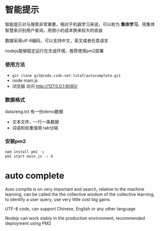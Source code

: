 # 智能提示
智能提示对与搜索非常重要，相对于机器学习来说，可以称为 **集体学习**，用集体智慧来识别用户查询，用很小的成本换来较大的收益

数据采用utf-8编码，可以支持中文，英文或者任意语言

nodejs能够稳定运行在生成环境，推荐使用pm2部署


### 使用方法
- `git clone git@code.csdn.net:lutaf/autocomplete.git`
-  node main.js
-  浏览器 访问  http://127.0.0.1:8080/

### 数据格式
data/eng.txt 有一份demo数据
- 文本文件，一行一条数据
- 词语和权重值用 tab分隔

### 安装pm2

```bash
npm install pm2 -g
pm2 start main.js -i 4
```

# auto complete

Auto complte is on very important and search, relative to the machine learning, can be called the  the collective wisdom of the collective learning, to identify a user query, use very little cost big gains.

UTF-8 code, can support Chinese, English or any other language

Nodejs can work stably in the production environment,  recommended deployment using PM2
